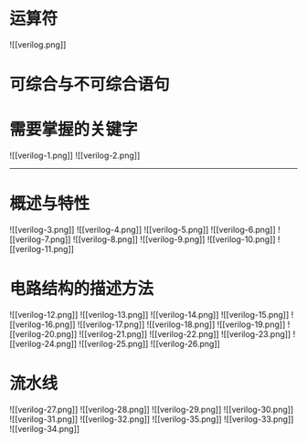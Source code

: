 
# 运算符
![[verilog.png]]

# 可综合与不可综合语句

# 需要掌握的关键字
![[verilog-1.png]]
![[verilog-2.png]]


---

# 概述与特性
![[verilog-3.png]] ![[verilog-4.png]]
![[verilog-5.png]]
![[verilog-6.png]]
![[verilog-7.png]]
![[verilog-8.png]]
![[verilog-9.png]]
![[verilog-10.png]]
![[verilog-11.png]]
# 电路结构的描述方法
![[verilog-12.png]]
![[verilog-13.png]]
![[verilog-14.png]]
![[verilog-15.png]]
![[verilog-16.png]]
![[verilog-17.png]]
![[verilog-18.png]]
![[verilog-19.png]]
![[verilog-20.png]]
![[verilog-21.png]]
![[verilog-22.png]]
![[verilog-23.png]]
![[verilog-24.png]]
![[verilog-25.png]]
![[verilog-26.png]]
# 流水线
![[verilog-27.png]]
![[verilog-28.png]]
![[verilog-29.png]]
![[verilog-30.png]]
![[verilog-31.png]]
![[verilog-32.png]]
![[verilog-35.png]]
![[verilog-33.png]]
![[verilog-34.png]]
